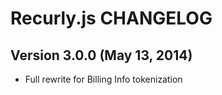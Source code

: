 # Recurly.js CHANGELOG

## Version 3.0.0 (May 13, 2014)

* Full rewrite for Billing Info tokenization
